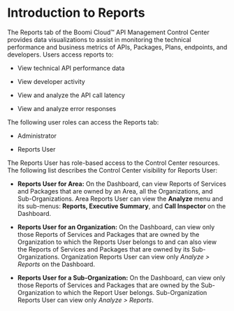 ﻿---
sidebar_position: 1
---

# Introduction to Reports

<head>
  <meta name="guidename" content="API Management"/>
  <meta name="context" content="GUID-39b785f3-b5dc-4f50-a9e1-a0af474c288e"/>
</head>

The Reports tab of the Boomi Cloud™ API Management Control Center provides data visualizations to assist in monitoring the technical performance and business metrics of APIs, Packages, Plans, endpoints, and developers. Users access reports to: 

- View technical API performance data 

- View developer activity 

- View and analyze the API call latency 

- View and analyze error responses 

The following user roles can access the Reports tab: 

- Administrator

- Reports User 

The Reports User has role-based access to the Control Center resources. The following list describes the Control Center visibility for Reports User: 

- **Reports User for Area:** On the Dashboard, can view Reports of Services and Packages that are owned by an Area, all the Organizations, and Sub-Organizations. Area Reports User can view the **Analyze** menu and its sub-menus: **Reports, Executive Summary**, and **Call Inspector** on the Dashboard. 

- **Reports User for an Organization:** On the Dashboard, can view only those Reports of Services and Packages that are owned by the Organization to which the Reports User belongs to and can also view the Reports of Services and Packages that are owned by its Sub-Organizations. Organization Reports User can view only *Analyze > Reports* on the Dashboard. 

- **Reports User for a Sub-Organization:** On the Dashboard, can view only those Reports of Services and Packages that are owned by the Sub-Organization to which the Report User belongs. Sub-Organization Reports User can view only *Analyze > Reports*. 


